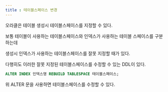 ```yaml
---
title : 테이블스페이스 변경
---
```




오라클은 테이블 생성시 테이블스페이스를 지정할 수 있다. 

보통 테이블이 사용하는 테이블스페이스와 인덱스가 사용하는 테이블 스페이스를 구분하는데

생성시 인덱스가 사용하는 테이블스페이스를 잘못 지정할 때가 있다. 
 
다행히도 이러한 잘못 지정된 테이블스페이스를 수정할 수 있는  DDL이 있다. 


```sql
ALTER INDEX 인덱스명 REBUILD TABLESPACE 테이블스페이스;
```

위 ALTER 문을 사용하면 테이블스페이스를 수정할 수 있다.










